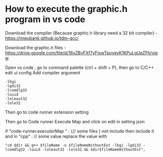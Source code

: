 # How to execute the graphic.h program in vs code

Download the compiler (Because graphic.h library need a 32 bit compiler) - https://jmeubank.github.io/tdm-gcc/


Download the graphic.h files - https://drive.google.com/file/d/16xZBvFXf7yFjxwTpuyevK1KPuLgUeZFh/view

Open vs code , go to command palette (ctrl + shift + P), then go to C/C++ edit ui config 
Add compiler argument 
```
-lbgi
-lgdi32
-lcomdlg32
-luuid
-loleaut32
-lole32
```
Then go to code runner extension setting 

Then go to Code runner Execute Map and click on edit in setting json 

if "code-runner.executorMap " : {// some files } not include then include it and in "cpp" : // some value 
replace the value with 
```
"cd $dir && g++ $fileName -o $fileNameWithoutExt -lbgi -lgdi32 -lcomdlg32 -luuid -loleaut32 -lole32 && $dir$fileNameWithoutExt",
```
